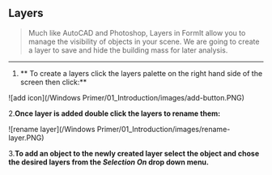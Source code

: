 ## Layers
> Much like AutoCAD and Photoshop, Layers in FormIt allow you to manage the visibility of objects in your scene. We are going to create a layer to save and hide the building mass for later analysis.

---

1. ** To create a layers click the layers palette on the right hand side of the screen then click:**

![add icon](/Windows Primer/01_Introduction/images/add-button.PNG)

2.**Once layer is added double click the layers to rename them:**

![rename layer](/Windows Primer/01_Introduction/images/rename-layer.PNG)


3.**To add an object to the newly created layer select the object and chose the desired layers from the _Selection On_ drop down menu.**
